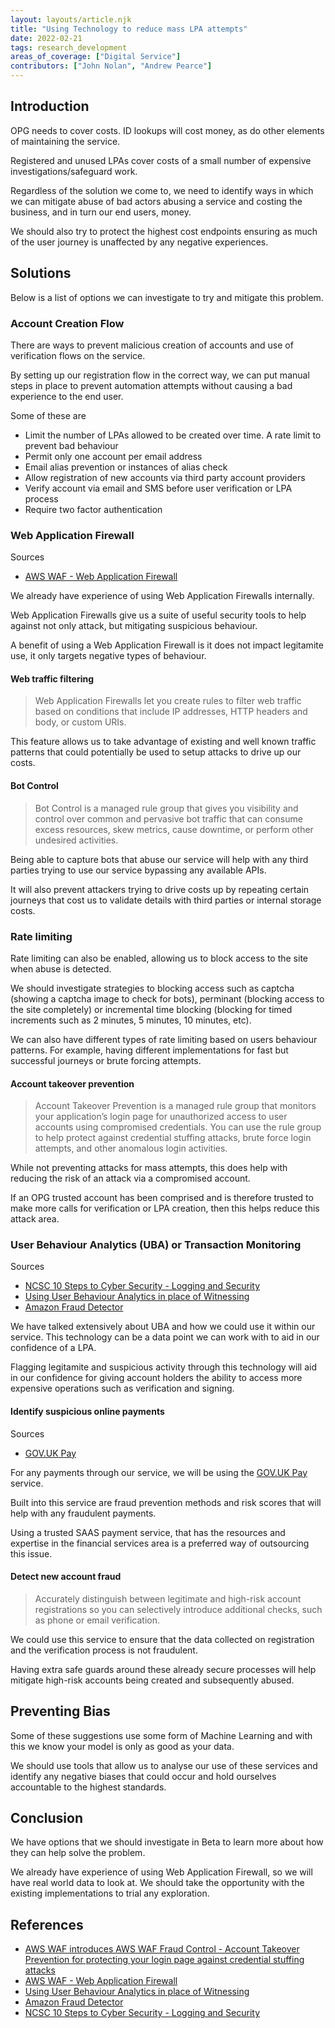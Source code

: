 ```yaml
---
layout: layouts/article.njk
title: "Using Technology to reduce mass LPA attempts"
date: 2022-02-21
tags: research_development
areas_of_coverage: ["Digital Service"]
contributors: ["John Nolan", "Andrew Pearce"]
---
```


## Introduction

OPG needs to cover costs. ID lookups will cost money, as do other elements of maintaining the service.

Registered and unused LPAs cover costs of a small number of expensive investigations/safeguard work.

Regardless of the solution we come to, we need to identify ways in which we can mitigate abuse of bad actors abusing a service and costing the business, and in turn our end users, money.

We should also try to protect the highest cost endpoints ensuring as much of the user journey is unaffected by any negative experiences.

## Solutions

Below is a list of options we can investigate to try and mitigate this problem.

### Account Creation Flow

There are ways to prevent malicious creation of accounts and use of verification flows on the service.

By setting up our registration flow in the correct way, we can put manual steps in place to prevent automation attempts without causing a bad experience to the end user.

Some of these are

- Limit the number of LPAs allowed to be created over time. A rate limit to prevent bad behaviour
- Permit only one account per email address
- Email alias prevention or instances of alias check
- Allow registration of new accounts via third party account providers
- Verify account via email and SMS before user verification or LPA process
- Require two factor authentication

### Web Application Firewall

Sources

- [AWS WAF - Web Application Firewall](https://aws.amazon.com/waf/)

We already have experience of using Web Application Firewalls internally.

Web Application Firewalls give us a suite of useful security tools to help against not only attack, but mitigating suspicious behaviour.

A benefit of using a Web Application Firewall is it does not impact legitamite use, it only targets negative types of behaviour.

#### Web traffic filtering

> Web Application Firewalls let you create rules to filter web traffic based on conditions that include IP addresses, HTTP headers and body, or custom URIs.

This feature allows us to take advantage of existing and well known traffic patterns that could potentially be used to setup attacks to drive up our costs.

#### Bot Control

> Bot Control is a managed rule group that gives you visibility and control over common and pervasive bot traffic that can consume excess resources, skew metrics, cause downtime, or perform other undesired activities.

Being able to capture bots that abuse our service will help with any third parties trying to use our service bypassing any available APIs.

It will also prevent attackers trying to drive costs up by repeating certain journeys that cost us to validate details with third parties or internal storage costs.

### Rate limiting

Rate limiting can also be enabled, allowing us to block access to the site when abuse is detected.

We should investigate strategies to blocking access such as captcha (showing a captcha image to check for bots), perminant (blocking access to the site completely) or incremental time blocking (blocking for timed increments such as 2 minutes, 5 minutes, 10 minutes, etc).

We can also have different types of rate limiting based on users behaviour patterns. For example, having different implementations for fast but successful journeys or brute forcing attempts.

#### Account takeover prevention

> Account Takeover Prevention is a managed rule group that monitors your application’s login page for unauthorized access to user accounts using compromised credentials. You can use the rule group to help protect against credential stuffing attacks, brute force login attempts, and other anomalous login activities.

While not preventing attacks for mass attempts, this does help with reducing the risk of an attack via a compromised account.

If an OPG trusted account has been comprised and is therefore trusted to make more calls for verification or LPA creation, then this helps reduce this attack area.

### User Behaviour Analytics (UBA) or Transaction Monitoring

Sources

- [NCSC 10 Steps to Cyber Security - Logging and Security](https://www.ncsc.gov.uk/collection/10-steps/logging-and-monitoring)
- [Using User Behaviour Analytics in place of Witnessing](/research-development/articles/user-behaviour-analytics-witnessing/)
- [Amazon Fraud Detector](https://aws.amazon.com/fraud-detector/)

We have talked extensively about UBA and how we could use it within our service. This technology can be a data point we can work with to aid in our confidence of a LPA.

Flagging legitamite and suspicious activity through this technology will aid in our confidence for giving account holders the ability to access more expensive operations such as verification and signing.

#### Identify suspicious online payments

Sources

- [GOV.UK Pay](https://www.payments.service.gov.uk/)

For any payments through our service, we will be using the [GOV.UK Pay](https://www.payments.service.gov.uk/) service.

Built into this service are fraud prevention methods and risk scores that will help with any fraudulent payments.

Using a trusted SAAS payment service, that has the resources and expertise in the financial services area is a preferred way of outsourcing this issue.

#### Detect new account fraud

> Accurately distinguish between legitimate and high-risk account registrations so you can selectively introduce additional checks, such as phone or email verification.

We could use this service to ensure that the data collected on registration and the verification process is not fraudulent.

Having extra safe guards around these already secure processes will help mitigate high-risk accounts being created and subsequently abused.

## Preventing Bias

Some of these suggestions use some form of Machine Learning and with this we know your model is only as good as your data.

We should use tools that allow us to analyse our use of these services and identify any negative biases that could occur and hold ourselves accountable to the highest standards.

## Conclusion

We have options that we should investigate in Beta to learn more about how they can help solve the problem.

We already have experience of using Web Application Firewall, so we will have real world data to look at. We should take the opportunity with the existing implementations to trial any exploration.

## References

- [AWS WAF introduces AWS WAF Fraud Control - Account Takeover Prevention for protecting your login page against credential stuffing attacks](https://aws.amazon.com/about-aws/whats-new/2022/02/aws-waf-fraud-control-login-credential-attacks/)
- [AWS WAF - Web Application Firewall](https://aws.amazon.com/waf/)
- [Using User Behaviour Analytics in place of Witnessing](/research-development/articles/user-behaviour-analytics-witnessing/)
- [Amazon Fraud Detector](https://aws.amazon.com/fraud-detector/)
- [NCSC 10 Steps to Cyber Security - Logging and Security](https://www.ncsc.gov.uk/collection/10-steps/logging-and-monitoring)

